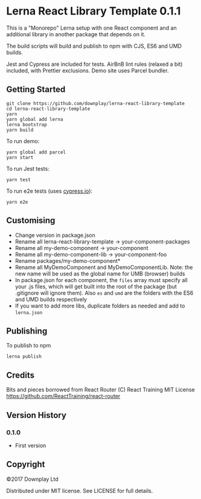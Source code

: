 # Lerna React Library Template 0.1.1

This is a "Monorepo" Lerna setup with one React component and an additional library in another package that depends on it.

The build scripts will build and publish to npm with CJS, ES6 and UMD builds.

Jest and Cypress are included for tests. AirBnB lint rules (relaxed a bit) included, with Prettier exclusions. Demo site uses Parcel bundler.

## Getting Started

```
git clone https://github.com/downplay/lerna-react-library-template
cd lerna-react-library-template
yarn
yarn global add lerna
lerna bootstrap
yarn build
```

To run demo:

```
yarn global add parcel
yarn start
```

To run Jest tests:

```
yarn test
```

To run e2e tests (uses [cypress.io](https://cypress.io)):

```
yarn e2e
```

## Customising

* Change version in package.json
* Rename all lerna-react-library-template -> your-component-packages
* Rename all my-demo-component -> your-component
* Rename all my-demo-component-lib -> your-component-foo
* Rename packages/my-demo-component\*
* Rename all MyDemoComponent and MyDemoComponentLib. Note: the new name will be used as the global name for UMB (browser) builds
* In package.json for each component, the `files` array must specify all your .js files, which will get built into the root of the package (but .gitignore will ignore them). Also `es` and `umd` are the folders with the ES6 and UMD builds respectively
* If you want to add more libs, duplicate folders as needed and add to `lerna.json`

## Publishing

To publish to npm

```
lerna publish
```

## Credits

Bits and pieces borrowed from React Router (C) React Training MIT License
https://github.com/ReactTraining/react-router

## Version History

### 0.1.0

* First version

## Copyright

&copy;2017 Downplay Ltd

Distributed under MIT license. See LICENSE for full details.

```

```
